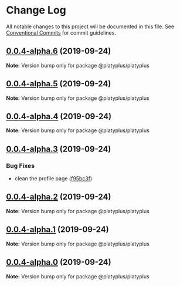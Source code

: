 # Change Log

All notable changes to this project will be documented in this file.
See [Conventional Commits](https://conventionalcommits.org) for commit guidelines.

## [0.0.4-alpha.6](https://github.com/platyplus/platyplus/compare/@platyplus/platyplus@0.0.4-alpha.5...@platyplus/platyplus@0.0.4-alpha.6) (2019-09-24)

**Note:** Version bump only for package @platyplus/platyplus





## [0.0.4-alpha.5](https://github.com/platyplus/platyplus/compare/@platyplus/platyplus@0.0.4-alpha.4...@platyplus/platyplus@0.0.4-alpha.5) (2019-09-24)

**Note:** Version bump only for package @platyplus/platyplus





## [0.0.4-alpha.4](https://github.com/platyplus/platyplus/compare/@platyplus/platyplus@0.0.4-alpha.3...@platyplus/platyplus@0.0.4-alpha.4) (2019-09-24)

**Note:** Version bump only for package @platyplus/platyplus





## [0.0.4-alpha.3](https://github.com/platyplus/platyplus/compare/@platyplus/platyplus@0.0.4-alpha.2...@platyplus/platyplus@0.0.4-alpha.3) (2019-09-24)


### Bug Fixes

* clean the profile page ([f95bc3f](https://github.com/platyplus/platyplus/commit/f95bc3f))





## [0.0.4-alpha.2](https://github.com/platyplus/platyplus/compare/@platyplus/platyplus@0.0.4-alpha.0...@platyplus/platyplus@0.0.4-alpha.2) (2019-09-24)

**Note:** Version bump only for package @platyplus/platyplus





## [0.0.4-alpha.1](https://github.com/platyplus/platyplus/compare/@platyplus/platyplus@0.0.4-alpha.0...@platyplus/platyplus@0.0.4-alpha.1) (2019-09-24)

**Note:** Version bump only for package @platyplus/platyplus





## [0.0.4-alpha.0](https://github.com/platyplus/platyplus/compare/@platyplus/platyplus@0.0.3-alpha.0...@platyplus/platyplus@0.0.4-alpha.0) (2019-09-24)

**Note:** Version bump only for package @platyplus/platyplus
